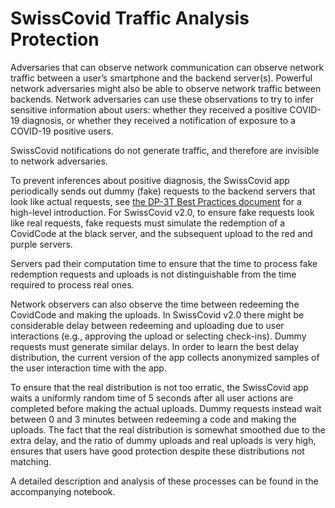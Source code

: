 # SwissCovid Traffic Analysis Protection

Adversaries that can observe network communication can observe network traffic between a user’s smartphone and the backend server(s). Powerful network adversaries might also be able to observe network traffic between backends. Network adversaries can use these observations to try to infer sensitive information about users: whether they received a positive COVID-19 diagnosis, or whether they received a notification of exposure to a COVID-19 positive users.

SwissCovid notifications do not generate traffic, and therefore are invisible to network adversaries. 

To prevent inferences about positive diagnosis, the SwissCovid app periodically sends out dummy (fake) requests to the backend servers that look like actual requests, see [the DP-3T Best Practices document](https://github.com/DP-3T/documents/blob/master/DP3T%20-%20Best%20Practices%20for%20Operation%20Security%20in%20Proximity%20Tracing.pdf) for a high-level introduction. For SwissCovid v2.0, to ensure fake requests look like real requests, fake requests must simulate the redemption of a CovidCode at the black server, and the subsequent upload to the red and purple servers. 

Servers pad their computation time to ensure that the time to process fake redemption requests and uploads is not distinguishable from the time required to process real ones. 

Network observers can also observe the time between redeeming the CovidCode and making the uploads. In SwissCovid v2.0 there might be considerable delay between redeeming and uploading due to user interactions (e.g., approving the upload or selecting check-ins). Dummy requests must generate similar delays. In order to learn the best delay distribution, the current version of the app collects anonymized samples of the user interaction time with the app. 

To ensure that the real distribution is not too erratic, the SwissCovid app waits a uniformly random time of 5 seconds after all user actions are completed before making the actual uploads. Dummy requests instead wait between 0 and 3 minutes between redeeming a code and making the uploads. The fact that the real distribution is somewhat smoothed due to the extra delay, and the ratio of dummy uploads and real uploads is very high, ensures that users have good protection despite these distributions not matching.

A detailed description and analysis of these processes can be found in the accompanying notebook.
